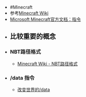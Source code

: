 - #Minecraft
- 参考[Minecraft Wiki](https://minecraft.fandom.com/zh/wiki/%E5%91%BD%E4%BB%A4?variant=zh)
- [Microsoft Minecraft官方文档：指令](https://learn.microsoft.com/zh-cn/minecraft/creator/documents/commandsintroduction)
- ## 比较重要的概念
- ### NBT路径格式
	- [Minecraft Wiki - NBT路径格式](https://minecraft.fandom.com/zh/wiki/NBT%E8%B7%AF%E5%BE%84%E6%A0%BC%E5%BC%8F)
- ### /data 指令
	- [改变世界的/data](https://www.bilibili.com/read/cv5469925)